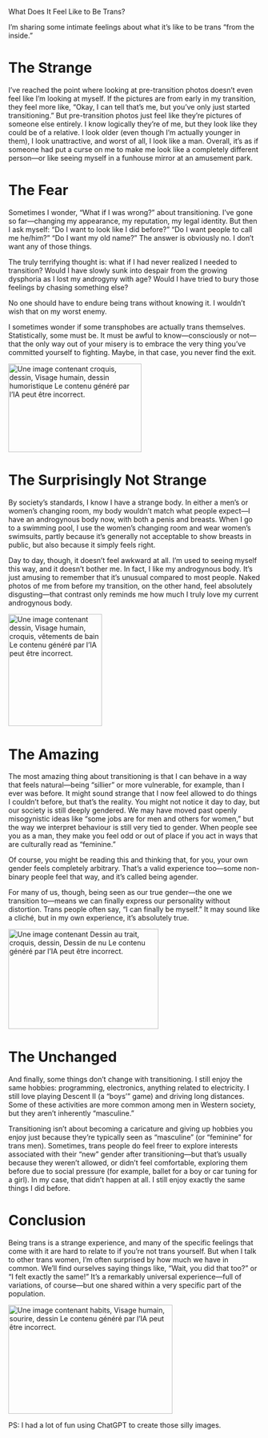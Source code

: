 What Does It Feel Like to Be Trans?

I’m sharing some intimate feelings about what it’s like to be trans
“from the inside.”

# The Strange

I’ve reached the point where looking at pre-transition photos doesn’t
even feel like I’m looking at myself. If the pictures are from early in
my transition, they feel more like, “Okay, I can tell that’s me, but
you’ve only just started transitioning.” But pre-transition photos just
feel like they’re pictures of someone else entirely. I know logically
they’re of me, but they look like they could be of a relative. I look
older (even though I’m actually younger in them), I look unattractive,
and worst of all, I look like a man. Overall, it’s as if someone had put
a curse on me to make me look like a completely different person—or like
seeing myself in a funhouse mirror at an amusement park.

# The Fear

Sometimes I wonder, “What if I was wrong?” about transitioning. I’ve
gone so far—changing my appearance, my reputation, my legal identity.
But then I ask myself: “Do I want to look like I did before?” “Do I want
people to call me he/him?” “Do I want my old name?” The answer is
obviously no. I don’t want any of those things.

The truly terrifying thought is: what if I had never realized I needed
to transition? Would I have slowly sunk into despair from the growing
dysphoria as I lost my androgyny with age? Would I have tried to bury
those feelings by chasing something else?

No one should have to endure being trans without knowing it. I wouldn’t
wish that on my worst enemy.

I sometimes wonder if some transphobes are actually trans themselves.
Statistically, some must be. It must be awful to know—consciously or
not—that the only way out of your misery is to embrace the very thing
you’ve committed yourself to fighting. Maybe, in that case, you never
find the exit.

<img src="media/image1.png" style="width:2.77292in;height:1.848in"
alt="Une image contenant croquis, dessin, Visage humain, dessin humoristique Le contenu généré par l’IA peut être incorrect." />

# The Surprisingly Not Strange

By society’s standards, I know I have a strange body. In either a men’s
or women’s changing room, my body wouldn’t match what people expect—I
have an androgynous body now, with both a penis and breasts. When I go
to a swimming pool, I use the women’s changing room and wear women’s
swimsuits, partly because it’s generally not acceptable to show breasts
in public, but also because it simply feels right.

Day to day, though, it doesn’t feel awkward at all. I’m used to seeing
myself this way, and it doesn’t bother me. In fact, I like my
androgynous body. It’s just amusing to remember that it’s unusual
compared to most people. Naked photos of me from before my transition,
on the other hand, feel absolutely disgusting—that contrast only reminds
me how much I truly love my current androgynous body.

<img src="media/image2.png" style="width:1.95104in;height:2.336in"
alt="Une image contenant dessin, Visage humain, croquis, vêtements de bain Le contenu généré par l’IA peut être incorrect." />

# The Amazing

The most amazing thing about transitioning is that I can behave in a way
that feels natural—being “sillier” or more vulnerable, for example, than
I ever was before. It might sound strange that I now feel allowed to do
things I couldn’t before, but that’s the reality. You might not notice
it day to day, but our society is still deeply gendered. We may have
moved past openly misogynistic ideas like “some jobs are for men and
others for women,” but the way we interpret behaviour is still very tied
to gender. When people see you as a man, they make you feel odd or out
of place if you act in ways that are culturally read as “feminine.”

Of course, you might be reading this and thinking that, for you, your
own gender feels completely arbitrary. That’s a valid experience
too—some non-binary people feel that way, and it’s called being agender.

For many of us, though, being seen as our true gender—the one we
transition to—means we can finally express our personality without
distortion. Trans people often say, “I can finally be myself.” It may
sound like a cliché, but in my own experience, it’s absolutely true.

<img src="media/image3.png" style="width:3.12in;height:2.07931in"
alt="Une image contenant Dessin au trait, croquis, dessin, Dessin de nu Le contenu généré par l’IA peut être incorrect." />

# The Unchanged

And finally, some things don’t change with transitioning. I still enjoy
the same hobbies: programming, electronics, anything related to
electricity. I still love playing Descent II (a “boys’” game) and
driving long distances. Some of these activities are more common among
men in Western society, but they aren’t inherently “masculine.”

Transitioning isn’t about becoming a caricature and giving up hobbies
you enjoy just because they’re typically seen as “masculine” (or
“feminine” for trans men). Sometimes, trans people do feel freer to
explore interests associated with their “new” gender after
transitioning—but that’s usually because they weren’t allowed, or didn’t
feel comfortable, exploring them before due to social pressure (for
example, ballet for a boy or car tuning for a girl). In my case, that
didn’t happen at all. I still enjoy exactly the same things I did
before.

# Conclusion

Being trans is a strange experience, and many of the specific feelings
that come with it are hard to relate to if you’re not trans yourself.
But when I talk to other trans women, I’m often surprised by how much we
have in common. We’ll find ourselves saying things like, “Wait, you did
that too?” or “I felt exactly the same!” It’s a remarkably universal
experience—full of variations, of course—but one shared within a very
specific part of the population.

<img src="media/image4.png" style="width:3.416in;height:2.27658in"
alt="Une image contenant habits, Visage humain, sourire, dessin Le contenu généré par l’IA peut être incorrect." />

PS: I had a lot of fun using ChatGPT to create those silly images.
